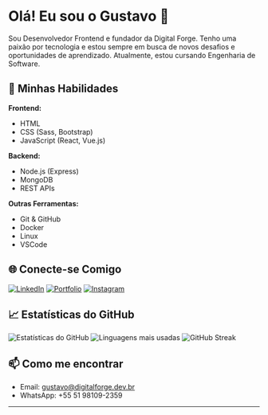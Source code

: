 # Olá! Eu sou o Gustavo 👋

Sou Desenvolvedor Frontend e fundador da Digital Forge. Tenho uma paixão por tecnologia e estou sempre em busca de novos desafios e oportunidades de aprendizado. Atualmente, estou cursando Engenharia de Software.

## 🚀 Minhas Habilidades

**Frontend:**
- HTML
- CSS (Sass, Bootstrap)
- JavaScript (React, Vue.js)

**Backend:**
- Node.js (Express)
- MongoDB
- REST APIs

**Outras Ferramentas:**
- Git & GitHub
- Docker
- Linux
- VSCode

## 🌐 Conecte-se Comigo

[![LinkedIn](https://img.shields.io/badge/LinkedIn-000?style=for-the-badge&logo=linkedin&logoColor=0A66C2)](https://www.linkedin.com/in/gustatsch/)
[![Portfolio](https://img.shields.io/badge/Portfolio-000?style=for-the-badge&logo=web&logoColor=white)](https://gustacoding.github.io/portfolio/)
[![Instagram](https://img.shields.io/badge/Instagram-000?style=for-the-badge&logo=instagram&logoColor=E4405F)](https://www.instagram.com/gustacoding/)

## 📈 Estatísticas do GitHub

![Estatísticas do GitHub](https://github-readme-stats.vercel.app/api?username=gustacoding&show_icons=true&theme=radical)
![Linguagens mais usadas](https://github-readme-stats.vercel.app/api/top-langs/?username=gustacoding&layout=compact&theme=radical)
![GitHub Streak](https://github-readme-streak-stats.herokuapp.com/?user=gustacoding&theme=radical)

## 📫 Como me encontrar

- Email: gustavo@digitalforge.dev.br
- WhatsApp: +55 51 98109-2359

---
